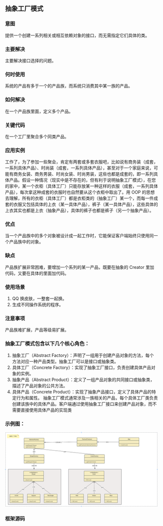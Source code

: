 ## 抽象工厂模式

### 意图
提供一个创建一系列相关或相互依赖对象的接口，而无需指定它们具体的类。

### 主要解决
主要解决接口选择的问题。

### 何时使用
系统的产品有多于一个的产品族，而系统只消费其中某一族的产品。

### 如何解决
在一个产品族里面，定义多个产品。

### 关键代码
在一个工厂里聚合多个同类产品。

### 应用实例
工作了，为了参加一些聚会，肯定有两套或多套衣服吧，比如说有商务装（成套，一系列具体产品）、时尚装（成套，一系列具体产品），甚至对于一个家庭来说，可能有商务女装、商务男装、时尚女装、时尚男装，这些也都是成套的，即一系列具体产品。假设一种情况（现实中是不存在的，但有利于说明抽象工厂模式），在您的家中，某一个衣柜（具体工厂）只能存放某一种这样的衣服（成套，一系列具体产品），每次拿这种成套的衣服时也自然要从这个衣柜中取出了。用 OOP 的思想去理解，所有的衣柜（具体工厂）都是衣柜类的（抽象工厂）某一个，而每一件成套的衣服又包括具体的上衣（某一具体产品），裤子（某一具体产品），这些具体的上衣其实也都是上衣（抽象产品），具体的裤子也都是裤子（另一个抽象产品）。

### 优点
当一个产品族中的多个对象被设计成一起工作时，它能保证客户端始终只使用同一个产品族中的对象。

### 缺点
产品族扩展非常困难，要增加一个系列的某一产品，既要在抽象的 Creator 里加代码，又要在具体的里面加代码。

### 使用场景
1. QQ 换皮肤，一整套一起换。 
2. 生成不同操作系统的程序。

### 注意事项
产品族难扩展，产品等级易扩展。

### 抽象工厂模式包含以下几个核心角色：
1. 抽象工厂（Abstract Factory）：声明了一组用于创建产品对象的方法，每个方法对应一种产品类型。抽象工厂可以是接口或抽象类。
2. 具体工厂（Concrete Factory）：实现了抽象工厂接口，负责创建具体产品对象的实例。
3. 抽象产品（Abstract Product）：定义了一组产品对象的共同接口或抽象类，描述了产品对象的公共方法。
4. 具体产品（Concrete Product）：实现了抽象产品接口，定义了具体产品的特定行为和属性。
抽象工厂模式通常涉及一族相关的产品，每个具体工厂类负责创建该族中的具体产品。客户端通过使用抽象工厂接口来创建产品对象，而不需要直接使用具体产品的实现类

### 示例图：
![图片](abstractfactory.png)

### 框架源码
